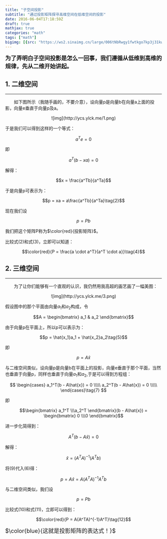 ```yaml
---
title: "子空间投影"
subtitle: "通过投影矩阵探寻高维空间在低维空间的投影"
date: 2016-06-04T17:18:59Z
draft: true
mathjax: true
categories: "math"
tags: ["math"]
bigimg: [{src: "https://ws2.sinaimg.cn/large/006tNbRwgy1fwtkgo7kp3j31kw0d0750.jpg"}]
---
```


<!--more-->

<font size=4>**为了弄明白子空间投影是怎么一回事，我们遵循从低维到高维的规律，先从二维开始讲起。**</font>

## <span id="inline-toc">1.</span> 二维空间
------
&emsp;&emsp;如下图所示（我随手画的，不要介意），设向量p是向量b在向量a上面的投影，向量e垂直于向量p及a。

<center>![img](http://ycs.ylck.me/1.png)</center>

于是我们可以得到这样的一个等式：

$$a^Te = 0$$

即

$$a^T(b-xa) = 0\tag{1}$$

解得：

$$x = \frac{a^Tb}{a^Ta}$$

于是向量p可表示为：

$$p = xa = a\frac{a^Tb}{a^Ta}\tag{2}$$

现在我们设

$$p = Pb\tag{3}$$

我们把这个矩阵P称为$\color{red}{投影矩阵}$。

比较式(2)和式(3)，立即可以知道：

$$\color{red}{P = \frac{a \cdot a^T}{a^T \cdot a}}\tag{4}$$

## <span id="inline-toc">2.</span> 三维空间
------

&emsp;&emsp;为了让你们能够有一个直观的认识，我仍然用我高超的画艺画了一幅美图：

<center>![img](http://ycs.ylck.me/3.png)</center>

假设图中的那个平面由向量$a_1$和$a_2$构成，令

$$A = \begin{bmatrix} a_1 & a_2 \end{bmatrix}$$

由于向量p在平面上，所以p可以表示为：

$$p = \hat{x_1}a_1 + \hat{x_2}a_2\tag{5}$$

即

$$p = A\hat{x}\tag{6}$$

与二维空间类似，设向量p是向量b在平面上的投影，向量e垂直于那个平面，当然也垂直于向量p，同样也垂直于向量$a_1$和$a_2$,于是可以得到方程组：

$$
\begin{cases}
a_1^T(b - A\hat{x}) = 0 \\\\\
a_2^T(b - A\hat{x}) = 0 \\\\\
\end{cases}\tag{7}
$$

即

$$\begin{bmatrix} a_1^T \\\a_2^T \end{bmatrix}(b - A\hat{x}) = \begin{bmatrix} 0 \\\0 \end{bmatrix}$$

进一步化简得到：

$$A^T(b - A\hat{x}) = 0\tag{8}$$

解得：

$$\hat{x} = (A^TA)^{-1}(A^Tb)\tag{9}$$

将(9)代入(6)得：

$$p = A\hat{x} = A(A^TA)^{-1}A^Tb\tag{10}$$

与二维空间类似，我们设

$$p = Pb\tag{11}$$

比较式(10)和式(11)，立即可以得到：

$$\color{red}{P = A(A^TA)^{-1}A^T}\tag{12}$$

<font size=4>$\color{blue}{这就是投影矩阵的表达式！}$</font>
